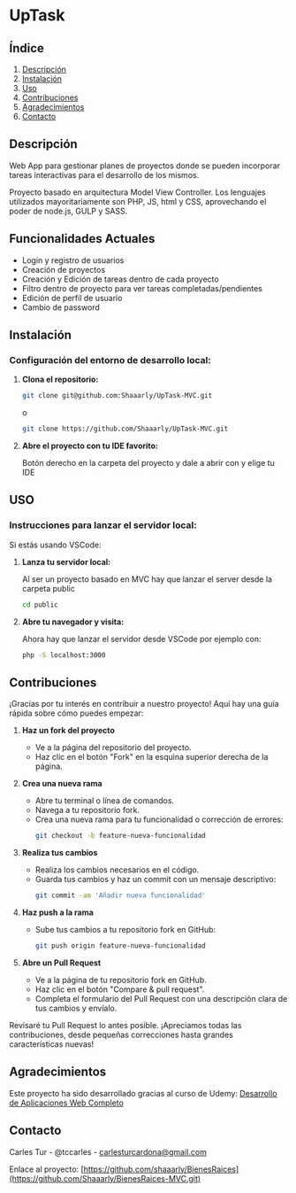 # UpTask

## Índice
1. [Descripción](#descripción)
2. [Instalación](#instalación)
3. [Uso](#uso)
4. [Contribuciones](#contribuciones)
5. [Agradecimientos](#agradecimientos)
6. [Contacto](#contacto)

## Descripción

Web App para gestionar planes de proyectos donde se pueden incorporar tareas interactivas para el desarrollo de los mismos.

Proyecto basado en arquitectura Model View Controller. Los lenguajes utilizados mayoritariamente son PHP, JS, html y CSS, aprovechando el poder de node.js, GULP y SASS.

## Funcionalidades Actuales

- Login y registro de usuarios
- Creación de proyectos
- Creación y Edición de tareas dentro de cada proyecto
- Filtro dentro de proyecto para ver tareas completadas/pendientes
- Edición de perfil de usuario
- Cambio de password

## Instalación

### Configuración del entorno de desarrollo local:

1. **Clona el repositorio:**

   ```bash
   git clone git@github.com:Shaaarly/UpTask-MVC.git
   ```
   o
   ```bash
   git clone https://github.com/Shaaarly/UpTask-MVC.git

3. **Abre el proyecto con tu IDE favorito:**

   Botón derecho en la carpeta del proyecto y dale a abrir con y elige tu IDE

## USO

### Instrucciones para lanzar el servidor local:

Si estás usando VSCode:

1. **Lanza tu servidor local:**

   Al ser un proyecto basado en MVC hay que lanzar el server desde la carpeta public
     ```bash
     cd public
     ```
     
2. **Abre tu navegador y visita:**

   Ahora hay que lanzar el servidor desde VSCode por ejemplo con:

   ```bash
   php -S localhost:3000
   ```

## Contribuciones

¡Gracias por tu interés en contribuir a nuestro proyecto! Aquí hay una guía rápida sobre cómo puedes empezar:

1. **Haz un fork del proyecto**
   - Ve a la página del repositorio del proyecto.
   - Haz clic en el botón "Fork" en la esquina superior derecha de la página.

2. **Crea una nueva rama**
   - Abre tu terminal o línea de comandos.
   - Navega a tu repositorio fork.
   - Crea una nueva rama para tu funcionalidad o corrección de errores:
     ```bash
     git checkout -b feature-nueva-funcionalidad
     ```

3. **Realiza tus cambios**
   - Realiza los cambios necesarios en el código.
   - Guarda tus cambios y haz un commit con un mensaje descriptivo:
     ```bash
     git commit -am 'Añadir nueva funcionalidad'
     ```

4. **Haz push a la rama**
   - Sube tus cambios a tu repositorio fork en GitHub:
     ```bash
     git push origin feature-nueva-funcionalidad
     ```

5. **Abre un Pull Request**
   - Ve a la página de tu repositorio fork en GitHub.
   - Haz clic en el botón "Compare & pull request".
   - Completa el formulario del Pull Request con una descripción clara de tus cambios y envíalo.

Revisaré tu Pull Request lo antes posible. ¡Apreciamos todas las contribuciones, desde pequeñas correcciones hasta grandes características nuevas!

## Agradecimientos

Este proyecto ha sido desarrollado gracias al curso de Udemy: [Desarrollo de Aplicaciones Web Completo](https://www.udemy.com/course/desarrollo-web-completo-con-html5-css3-js-php-y-mysql)

## Contacto

Carles Tur - @tccarles - carlesturcardona@gmail.com

Enlace al proyecto: [https://github.com/shaaarly/BienesRaices](https://github.com/Shaaarly/BienesRaices-MVC.git)

